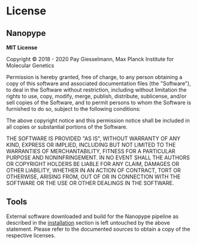 # License

## Nanopype

**MIT License**

Copyright &copy; 2018 - 2020 Pay Giesselmann, Max Planck Institute for Molecular Genetics

Permission is hereby granted, free of charge, to any person obtaining a copy
of this software and associated documentation files (the "Software"), to deal
in the Software without restriction, including without limitation the rights
to use, copy, modify, merge, publish, distribute, sublicense, and/or sell
copies of the Software, and to permit persons to whom the Software is
furnished to do so, subject to the following conditions:

The above copyright notice and this permission notice shall be included in all
copies or substantial portions of the Software.

THE SOFTWARE IS PROVIDED "AS IS", WITHOUT WARRANTY OF ANY KIND, EXPRESS OR
IMPLIED, INCLUDING BUT NOT LIMITED TO THE WARRANTIES OF MERCHANTABILITY,
FITNESS FOR A PARTICULAR PURPOSE AND NONINFRINGEMENT. IN NO EVENT SHALL THE
AUTHORS OR COPYRIGHT HOLDERS BE LIABLE FOR ANY CLAIM, DAMAGES OR OTHER
LIABILITY, WHETHER IN AN ACTION OF CONTRACT, TORT OR OTHERWISE, ARISING FROM,
OUT OF OR IN CONNECTION WITH THE SOFTWARE OR THE USE OR OTHER DEALINGS IN THE
SOFTWARE.


## Tools

External software downloaded and build for the Nanopype pipeline as described in the
[installation](installation/prerequisites.md) section is left untouched by the above statement.
Please refer to the documented sources to obtain a copy of the respective
licenses.
